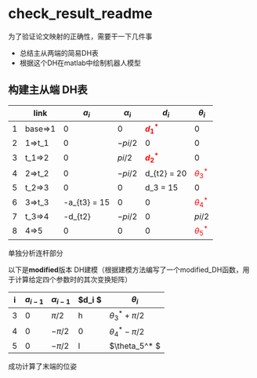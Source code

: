 # check_result_readme

为了验证论文映射的正确性，需要干一下几件事

* 总结主从两端的简易DH表
* 根据这个DH在matlab中绘制机器人模型





## 构建主从端 DH表

|      | link    | $a_i$        | $\alpha_i$ | $d_i$                                 | $\theta_i$                            |
| ---- | ------- | ------------ | ---------- | ------------------------------------- | ------------------------------------- |
| 1    | base=>1 | 0            | 0          | <font color = red>**$d_1^*$**</font > | 0                                     |
| 2    | 1=>t_1  | 0            | $-pi/2$    | 0                                     | 0                                     |
| 3    | t_1=>2  | 0            | $pi/2$     | <font color = red>**$d_2^*$**</font > | 0                                     |
| 4    | 2=>t_2  | 0            | $-pi/2$    | d_{t2} = 20                           | <font color = red>$\theta_3^*$</font> |
| 5    | t_2=>3  | 0            | 0          | d_3 = 15                              | 0                                     |
| 6    | 3=>t_3  | -a_{t3} = 15 | 0          | 0                                     | <font color = red>$\theta_4^*$</font> |
| 7    | t_3=>4  | -d_{t2}      | $-pi/2$    | 0                                     | $pi/2$                                |
| 8    | 4=>5    | 0            | 0          | 0                                     | <font color = red>$\theta_5^*$</font> |



单独分析连杆部分

以下是**modified**版本 DH建模（根据建模方法编写了一个modified_DH函数，用于计算给定四个参数时的其次变换矩阵）

| i    | $a_{i-1}$ | $\alpha_{i-1}$ | $d_i $ | $\theta_i$           |
| ---- | --------- | -------------- | ------ | -------------------- |
| 3    | 0         | $\pi/2$        | h      | $\theta_3^* + \pi/2$ |
| 4    | 0         | $-\pi/2$       | 0      | $\theta_4^* - \pi/2$ |
| 5    | 0         | $-\pi/2$       | l      | $\theta_5^* $        |

成功计算了末端的位姿
